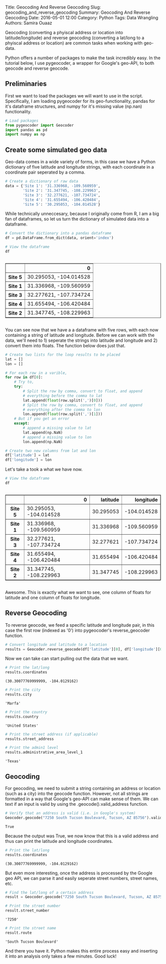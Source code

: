 Title: Geocoding And Reverse Geocoding
Slug: geocoding_and_reverse_geocoding
Summary: Geocoding And Reverse Geocoding
Date: 2016-05-01 12:00
Category: Python
Tags: Data Wrangling
Authors: Samira Ouaaz



Geocoding (converting a phyiscal address or location into latitude/longitude) and reverse geocoding (converting a lat/long to a phyiscal address or location) are common tasks when working with geo-data.

Python offers a number of packages to make the task incredibly easy. In the tutorial below, I use pygeocoder, a wrapper for Google's geo-API, to both geocode and reverse geocode.

## Preliminaries

First we want to load the packages we will want to use in the script. Specifically, I am loading pygeocoder for its geo-functionality, pandas for it's dataframe structures, and numpy for it's missing value (np.nan) functionality.


```python
# Load packages
from pygeocoder import Geocoder
import pandas as pd
import numpy as np
```

## Create some simulated geo data

Geo-data comes in a wide variety of forms, in this case we have a Python dictionary of five latitude and longitude strings, with each coordinate in a coordinate pair seperated by a comma.


```python
# Create a dictionary of raw data
data = {'Site 1': '31.336968, -109.560959',
        'Site 2': '31.347745, -108.229963',
        'Site 3': '32.277621, -107.734724',
        'Site 4': '31.655494, -106.420484',
        'Site 5': '30.295053, -104.014528'}
```

While technically unneccesary, because I originally come from R, I am a big fan of dataframes, so let us turn the dictionary of simulated data into a dataframe.


```python
# Convert the dictionary into a pandas dataframe
df = pd.DataFrame.from_dict(data, orient='index')
```


```python
# View the dataframe
df
```




<div style="max-height:1000px;max-width:1500px;overflow:auto;">
<table border="1" class="dataframe">
  <thead>
    <tr style="text-align: right;">
      <th></th>
      <th>0</th>
    </tr>
  </thead>
  <tbody>
    <tr>
      <th>Site 5</th>
      <td> 30.295053, -104.014528</td>
    </tr>
    <tr>
      <th>Site 1</th>
      <td> 31.336968, -109.560959</td>
    </tr>
    <tr>
      <th>Site 3</th>
      <td> 32.277621, -107.734724</td>
    </tr>
    <tr>
      <th>Site 4</th>
      <td> 31.655494, -106.420484</td>
    </tr>
    <tr>
      <th>Site 2</th>
      <td> 31.347745, -108.229963</td>
    </tr>
  </tbody>
</table>
</div>



You can see now that we have a a dataframe with five rows, with each now containing a string of latitude and longitude. Before we can work with the data, we'll need to 1) seperate the strings into latitude and longitude and 2) convert them into floats. The function below does just that.


```python
# Create two lists for the loop results to be placed
lat = []
lon = []

# For each row in a varible,
for row in df[0]:
    # Try to,
    try:
        # Split the row by comma, convert to float, and append
        # everything before the comma to lat
        lat.append(float(row.split(',')[0]))
        # Split the row by comma, convert to float, and append
        # everything after the comma to lon
        lon.append(float(row.split(',')[1]))
    # But if you get an error
    except:
        # append a missing value to lat
        lat.append(np.NaN)
        # append a missing value to lon
        lon.append(np.NaN)

# Create two new columns from lat and lon
df['latitude'] = lat
df['longitude'] = lon
```

Let's take a took a what we have now.


```python
# View the dataframe
df
```




<div style="max-height:1000px;max-width:1500px;overflow:auto;">
<table border="1" class="dataframe">
  <thead>
    <tr style="text-align: right;">
      <th></th>
      <th>0</th>
      <th>latitude</th>
      <th>longitude</th>
    </tr>
  </thead>
  <tbody>
    <tr>
      <th>Site 5</th>
      <td> 30.295053, -104.014528</td>
      <td> 30.295053</td>
      <td>-104.014528</td>
    </tr>
    <tr>
      <th>Site 1</th>
      <td> 31.336968, -109.560959</td>
      <td> 31.336968</td>
      <td>-109.560959</td>
    </tr>
    <tr>
      <th>Site 3</th>
      <td> 32.277621, -107.734724</td>
      <td> 32.277621</td>
      <td>-107.734724</td>
    </tr>
    <tr>
      <th>Site 4</th>
      <td> 31.655494, -106.420484</td>
      <td> 31.655494</td>
      <td>-106.420484</td>
    </tr>
    <tr>
      <th>Site 2</th>
      <td> 31.347745, -108.229963</td>
      <td> 31.347745</td>
      <td>-108.229963</td>
    </tr>
  </tbody>
</table>
</div>



Awesome. This is exactly what we want to see, one column of floats for latitude and one column of floats for longitude.

## Reverse Geocoding

To reverse geocode, we feed a specific latitude and longitude pair, in this case the first row (indexed as '0') into pygeocoder's reverse_geocoder function. 


```python
# Convert longitude and latitude to a location
results = Geocoder.reverse_geocode(df['latitude'][0], df['longitude'][0])
```

Now we can take can start pulling out the data that we want.


```python
# Print the lat/long
results.coordinates
```




    (30.30077769999999, -104.0129162)




```python
# Print the city
results.city
```




    'Marfa'




```python
# Print the country
results.country
```




    'United States'




```python
# Print the street address (if applicable)
results.street_address
```


```python
# Print the admin1 level
results.administrative_area_level_1
```




    'Texas'



## Geocoding

For geocoding, we need to submit a string containing an address or location (such as a city) into the geocode function. However, not all strings are formatted in a way that Google's geo-API can make sense of them. We can text if an input is valid by using the .geocode().valid_address function.


```python
# Verify that an address is valid (i.e. in Google's system)
Geocoder.geocode("7250 South Tucson Boulevard, Tucson, AZ 85756").valid_address
```




    True



Because the output was True, we now know that this is a valid address and thus can print the latitude and longitude coordinates.


```python
# Print the lat/long
results.coordinates
```




    (30.30077769999999, -104.0129162)



But even more interesting, once the address is processed by the Google geo API, we can parse it and easily seperate street numbers, street names, etc. 


```python
# Find the lat/long of a certain address
result = Geocoder.geocode("7250 South Tucson Boulevard, Tucson, AZ 85756")
```


```python
# Print the street number
result.street_number
```




    '7250'




```python
# Print the street name
result.route
```




    'South Tucson Boulevard'



And there you have it. Python makes this entire process easy and inserting it into an analysis only takes a few minutes. Good luck!
